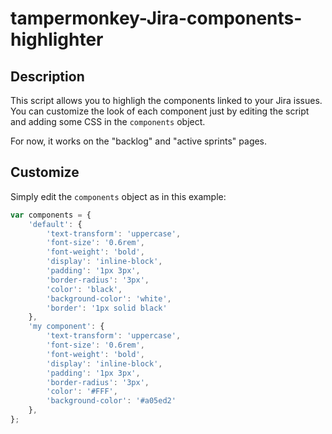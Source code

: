 # tampermonkey-Jira-components-highlighter

Description
--
This script allows you to highligh the components linked to your Jira issues. You can customize the look of each component just by editing the script and adding some CSS in the `components` object.

For now, it works on the "backlog" and "active sprints" pages.

Customize
--
Simply edit the `components` object as in this example:
```javascript
var components = {
    'default': {
        'text-transform': 'uppercase',
        'font-size': '0.6rem',
        'font-weight': 'bold',
        'display': 'inline-block',
        'padding': '1px 3px',
        'border-radius': '3px',
        'color': 'black',
        'background-color': 'white',
        'border': '1px solid black'
    },
    'my component': {
        'text-transform': 'uppercase',
        'font-size': '0.6rem',
        'font-weight': 'bold',
        'display': 'inline-block',
        'padding': '1px 3px',
        'border-radius': '3px',
        'color': '#FFF',
        'background-color': '#a05ed2'
    },
};
```
